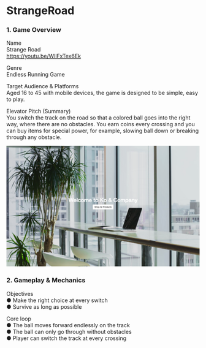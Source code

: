 # StrangeRoad
### 1. Game Overview
Name  
Strange Road   
https://youtu.be/WllFxTex6Ek  

Genre   
Endless Running Game

Target Audience & Platforms  
Aged 16 to 45 with mobile devices, the game is designed to be simple, easy to play.

Elevator Pitch (Summary)  
You switch the track on the road so that a colored ball goes into the right way, where there are no obstacles. You earn coins every crossing and you can buy items for special power, for example, slowing ball down or breaking through any obstacle.

![image](https://github.com/johnnyko28/Full-Stack-Project-Ko-and-Co./blob/master/Screenshot%202019-03-01%2017.55.38.png)

### 2. Gameplay & Mechanics
Objectives  
●	Make the right choice at every switch  
●	Survive as long as possible


Core loop  
●	The ball moves forward endlessly on the track  
●	The ball can only go through without obstacles  
●	Player can switch the track at every crossing
